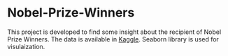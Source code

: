 # Nobel-Prize-Winners
This project is developed to find some insight about the recipient of Nobel Prize Winners. The data is available in [Kaggle](https://www.kaggle.com/nobelfoundation/nobel-laureates). Seaborn library is used for visulaization.
